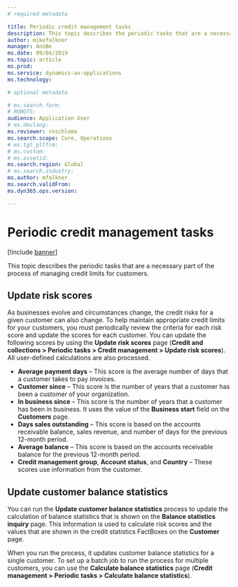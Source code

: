 ```yaml
---
# required metadata

title: Periodic credit management tasks
description: This topic describes the periodic tasks that are a necessary part of the process of managing credit limits for customers. 
author: mikefalkner
manager: AnnBe
ms.date: 09/04/2019
ms.topic: article
ms.prod: 
ms.service: dynamics-ax-applications
ms.technology: 

# optional metadata

# ms.search.form:  
# ROBOTS: 
audience: Application User
# ms.devlang: 
ms.reviewer: roschloma
ms.search.scope: Core, Operations
# ms.tgt_pltfrm: 
# ms.custom: 
# ms.assetid: 
ms.search.region: Global
# ms.search.industry: 
ms.author: mfalkner
ms.search.validFrom: 
ms.dyn365.ops.version: 

---
```


# Periodic credit management tasks

[!include [banner](../includes/banner.md)]

This topic describes the periodic tasks that are a necessary part of the process of managing credit limits for customers.

## Update risk scores

As businesses evolve and circumstances change, the credit risks for a given customer can also change. To help maintain appropriate credit limits for your customers, you must periodically review the criteria for each risk score and update the scores for each customer. You can update the following scores by using the **Update risk scores** page (**Credit and collections \> Periodic tasks \> Credit management \> Update risk scores**). All user-defined calculations are also processed.

- **Average payment days** – This score is the average number of days that a customer takes to pay invoices.
- **Customer since** – This score is the number of years that a customer has been a customer of your organization.
- **In business since** – This score is the number of years that a customer has been in business. It uses the value of the **Business start** field on the **Customers** page.
- **Days sales outstanding** – This score is based on the accounts receivable balance, sales revenue, and number of days for the previous 12-month period.
- **Average balance** – This score is based on the accounts receivable balance for the previous 12-month period.
- **Credit management group**, **Account status**, and **Country** – These scores use information from the customer.

## Update customer balance statistics

You can run the **Update customer balance statistics** process to update the calculation of balance statistics that is shown on the **Balance statistics inquiry** page. This information is used to calculate risk scores and the values that are shown in the credit statistics FactBoxes on the **Customer** page.

When you run the process, it updates customer balance statistics for a single customer. To set up a batch job to run the process for multiple customers, you can use the **Calculate balance statistics** page (**Credit management \> Periodic tasks \> Calculate balance statistics**).

